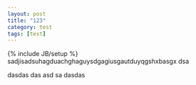 ```yaml
---
layout: post
title: "123"
category: test
tags: [test]
---
```

{% include JB/setup %}
sadjisadsuhagduachghaguysdgagiusgautduyqgshxbasgx
dsa

dasdas
das
asd
sa
dasdas